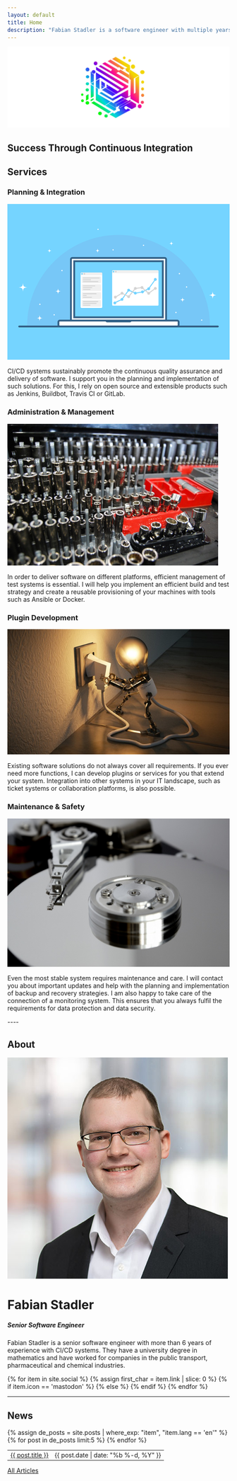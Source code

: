```yaml
---
layout: default
title: Home
description: "Fabian Stadler is a software engineer with multiple years of experience in research and development. They specialize in cloud development and data integration."
---
```


<section class="index-header">
    <img src="/assets/img/company_logo.jpg" alt="Company logo of Fabian Stadler Solutions">
    <div class="centered"><h2>Success Through Continuous Integration</h2></div>
</section>

## Services

<div class="home-section">
    <div class="right">
        <h3>Planning & Integration</h3>
        <img src="/assets/img/interface-3593269_640.png" alt="Image of an interface">
        <p>CI/CD systems sustainably promote the continuous quality assurance and delivery of software. I support you in the planning and implementation of such solutions. For this, I rely on open source and extensible products such as Jenkins, Buildbot, Travis CI or GitLab.</p>
    </div>
</div>

<div class="home-section">
    <div class="left">
        <h3>Administration & Management</h3>
        <img src="/assets/img/toolbox.jpg" alt="Image of a toolbox">
        <p>In order to deliver software on different platforms, efficient management of test systems is essential. I will help you implement an efficient build and test strategy and create a reusable provisioning of your machines with tools such as Ansible or Docker.</p>
    </div>
</div>

<div class="home-section">
    <div class="right">
        <h3>Plugin Development</h3>
        <img src="/assets/img/lightbulb-3104355_640.jpg" alt="Image of a lightbulb">
        <p>Existing software solutions do not always cover all requirements. If you ever need more functions, I can develop plugins or services for you that extend your system. Integration into other systems in your IT landscape, such as ticket systems or collaboration platforms, is also possible.</p>
    </div>
</div>

<div class="home-section">
    <div class="left">
        <h3>Maintenance & Safety</h3>
        <img src="/assets/img/hard_drive_disk.jpg" alt="Image of a hard drive disk"> 
        <p>Even the most stable system requires maintenance and care. I will contact you about important updates and help with the planning and implementation of backup and recovery strategies. I am also happy to take care of the connection of a monitoring system. This ensures that you always fulfil the requirements for data protection and data security.</p>
    </div>
</div>
----

## About

<div class="profile-section">
    <div class="profile">
        <img src="/assets/img/fabian_stadler.jpg" alt="Profile image">
        <h1>Fabian Stadler</h1>
        <h5 class="post-date">Senior Software Engineer</h5>
    </div>
    <div class="profile-text">
        <p>Fabian Stadler is a senior software engineer with more than 6 years of experience with CI/CD systems. They have a university degree in mathematics and have worked for companies in the public transport, pharmaceutical and chemical industries.</p>
        {% for item in site.social %}
            {% assign first_char = item.link | slice: 0 %}
            {% if item.icon == 'mastodon' %}
            <a class="icon contact-button"  rel="me" href="{{ item.link }}" target="_blank"><i class="fa-brands fa-{{ item.icon }}" aria-hidden="true"></i></a>
            {% else %}
            <a class="icon contact-button" href="{{ item.link }}" target="_blank"><i class="fa-{{ item.icon-class }} fa-{{ item.icon }}" aria-hidden="true"></i></a>
            {% endif %}
        {% endfor %}
    </div>
</div>

----

## News

<table class="home-table">
    {% assign de_posts = site.posts | where_exp: "item", "item.lang == 'en'" %}
    {% for post in de_posts limit:5 %}
    <tr>
        <td class="home-post-title"><a href="{{ post.url }}">{{ post.title }}</a></td>
        <td class="home-post-date">{{ post.date | date: "%b %-d, %Y" }}</td>
    </tr>
    {% endfor %}
</table>

<p class="more-articles">
    <a href="/p/posts.html">All Articles</a>
</p>


